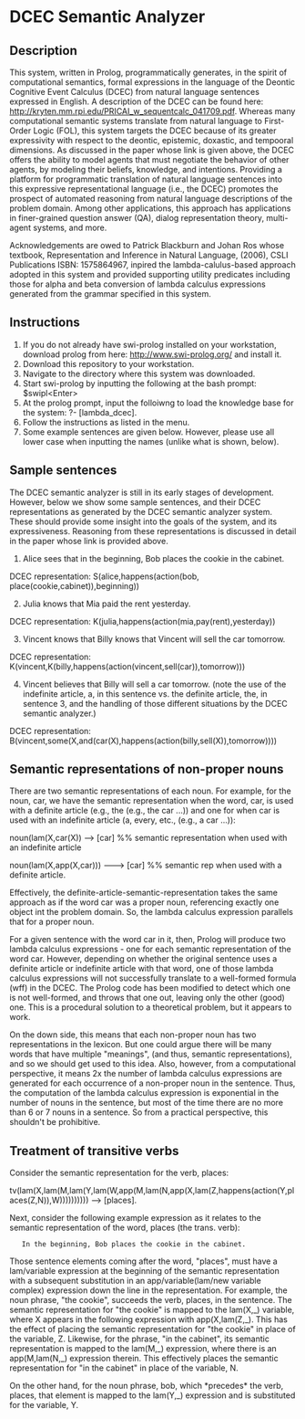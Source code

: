 # DCEC Semantic Analyzer

## Description
This system, written in Prolog, programmatically generates, in the spirit of computational semantics, formal expressions in the language of the Deontic Cognitive Event Calculus (DCEC) from natural language sentences expressed in English.  A description of the DCEC can be found here:  http://kryten.mm.rpi.edu/PRICAI_w_sequentcalc_041709.pdf.  Whereas many computational semantic systems translate from natural language to First-Order Logic (FOL), this system targets the DCEC because of its greater expressivity with respect to the deontic, epistemic, doxastic, and tempooral dimensions.  As discussed in the paper whose link is given above, the DCEC offers the ability to model agents that must negotiate the behavior of other agents, by modeling their beliefs, knowledge, and intentions.  Providing a platform for programmatic translation of natural language sentences into this expressive representational language (i.e., the DCEC) promotes the prospect of automated reasoning from natural language descriptions of the problem domain.  Among other applications, this approach has applications in finer-grained question answer (QA), dialog representation theory, multi-agent systems, and more.

Acknowledgements are owed to Patrick Blackburn and Johan Ros whose textbook, Representation and Inference in Natural Language, (2006), CSLI Publications ISBN:  1575864967, inpired the lambda-calulus-based approach adopted in this system and provided supporting utility predicates including those for alpha and beta conversion of lambda calculus expressions generated from the grammar specified in this system.

## Instructions

1.  If you do not already have swi-prolog installed on your workstation, download prolog from here: http://www.swi-prolog.org/ and install it.
2.  Download this repository to your workstation.
3.  Navigate to the directory where this system was downloaded.
4.  Start swi-prolog by inputting the following at the bash prompt: $swipl\<Enter\>  
5.  At the prolog prompt, input the folloiwng to load the knowledge base for the system:  ?- [lambda_dcec].
6.  Follow the instructions as listed in the menu.
7.  Some example sentences are given below.  However, please use all lower case when inputting the names (unlike what is shown, below).

## Sample sentences

The DCEC semantic analyzer is still in its early stages of development.  However, below we show some sample sentences, and their DCEC representations as generated by the DCEC semantic analyzer system.  These should provide some insight into the goals of the system, and its expressiveness.  Reasoning from these representations is discussed in detail in the paper whose link is provided above.

1.  Alice sees that in the beginning, Bob places the cookie in the cabinet.

DCEC representation:  S(alice,happens(action(bob, place(cookie,cabinet)),beginning))


2.  Julia knows that Mia paid the rent yesterday.

DCEC representation:  K(julia,happens(action(mia,pay(rent),yesterday))


3.  Vincent knows that Billy knows that Vincent will sell the car tomorrow.

DCEC representation:  K(vincent,K(billy,happens(action(vincent,sell(car)),tomorrow)))


4.  Vincent believes that Billy will sell a car tomorrow.  (note the use of the indefinite article, a, in this sentence vs. the definite article, the, in sentence 3, and the handling of those different situations by the DCEC semantic analyzer.)

DCEC representation:  B(vincent,some(X,and(car(X),happens(action(billy,sell(X)),tomorrow))))

## Semantic representations of non-proper nouns

There are two semantic representations of each noun.  For example, for the noun, car, we have the semantic representation when the word, car, is used with a definite article (e.g., the (e.g., the car ...)) and one for when car is used with an indefinite article (a, every, etc., (e.g., a car ...)):

noun(lam(X,car(X)) --> [car]        %% semantic representation when used with an indefinite article

noun(lam(X,app(X,car))) ---> [car]       %% semantic rep when used with a definite article.

Effectively, the definite-article-semantic-representation takes the same approach as if the word car was a proper noun, referencing exactly one object int the problem domain.  So, the lambda calculus expression parallels that for a proper noun.

For a given sentence with the word car in it, then, Prolog will produce two lambda calculus expressions - one for each semantic representation of the word car.  However, depending on whether the original sentence uses a definite article or indefinite article with that word, one of those lambda calculus expressions will not successfully translate to a well-formed formula (wff) in the DCEC.  The Prolog code has been modified to detect which one is not well-formed, and throws that one out, leaving only the other (good) one.  This is a procedural solution to a theoretical problem, but it appears to work.  

On the down side, this means that each non-proper noun has two representations in the lexicon.  But one could argue there will be many words that have multiple "meanings", (and thus, semantic representations), and so we should get used to this idea.  Also, however, from a computational perspective, it means 2x the number of lambda calculus expressions are generated for each occurrence of a  non-proper noun in the sentence.  Thus, the computation of the lambda calculus expression is exponential in the number of nouns in the sentence, but most of the time there are no more than 6 or 7 nouns in a sentence. So from a practical perspective, this shouldn't be prohibitive.

## Treatment of transitive verbs

Consider the semantic representation for the verb, places:

tv(lam(X,lam(M,lam(Y,lam(W,app(M,lam(N,app(X,lam(Z,happens(action(Y,places(Z,N)),W)))))))))) --> [places].

Next, consider the following example expression as it relates to the semantic representation of the word, places (the trans. verb):

       In the beginning, Bob places the cookie in the cabinet.
       
Those sentence elements coming after the word, "places", must have a lam/variable expression at the beginning of the semantic representation with a subsequent substitution in an app/variable(lam/new variable complex) expression down the line in the representation.  For example, the noun phrase, "the cookie", succeeds the verb, places, in the sentence. The semantic representation for "the cookie" is mapped to the lam(X,\_) variable, where X appears in the following expression with app(X,lam(Z,\_).  This has the effect of placing the semantic representation for "the cookie" in place of the variable, Z.  Likewise, for the phrase, "in the cabinet", its semantic representation is mapped to the lam(M,\_) expression, where there is an app(M,lam(N,\_) expression therein.  This effectively places the semantic representation for "in the cabinet" in place of the variable, N.

On the other hand, for the noun phrase, bob, which \*precedes\* the verb, places, that element is mapped to the lam(Y,\_) expression and is substituted for the variable, Y.

